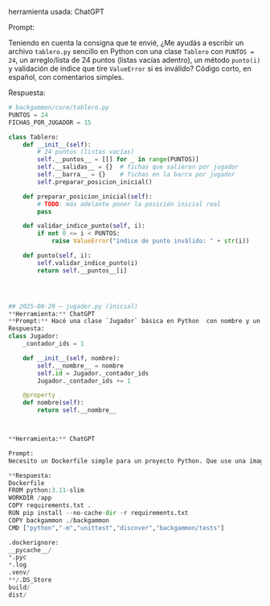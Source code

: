 
 herramienta usada: ChatGPT

Prompt:

Teniendo en cuenta la consigna que te envié, ¿Me ayudás a escribir un archivo `tablero.py` sencillo en Python con una clase `Tablero` con `PUNTOS = 24`, un arreglo/lista de 24 puntos (listas vacías adentro), un método `punto(i)` y validación de índice que tire `ValueError` si es inválido? Código corto, en español, con comentarios simples.

Respuesta:

```python
# backgammon/core/tablero.py
PUNTOS = 24
FICHAS_POR_JUGADOR = 15

class Tablero:
    def __init__(self):
        # 24 puntos (listas vacías)
        self.__puntos__ = [[] for _ in range(PUNTOS)]
        self.__salidas__ = {}  # fichas que salieron por jugador
        self.__barra__ = {}    # fichas en la barra por jugador
        self.preparar_posicion_inicial()

    def preparar_posicion_inicial(self):
        # TODO: más adelante poner la posición inicial real
        pass

    def validar_indice_punto(self, i):
        if not 0 <= i < PUNTOS:
            raise ValueError("índice de punto inválido: " + str(i))

    def punto(self, i):
        self.validar_indice_punto(i)
        return self.__puntos__[i]




## 2025-08-29 — jugador.py (inicial)
**Herramienta:** ChatGPT 
**Prompt:** Hacé una clase `Jugador` básica en Python  con nombre y un id autoincremental. Usá atributos internos con `__...__`. Código corto y en español.
Respuesta:
class Jugador:
    _contador_ids = 1  

    def __init__(self, nombre):
        self.__nombre__ = nombre
        self.id = Jugador._contador_ids
        Jugador._contador_ids += 1

    @property
    def nombre(self):
        return self.__nombre__



**Herramienta:** ChatGPT 

Prompt:
Necesito un Dockerfile simple para un proyecto Python. Que use una imagen liviana oficial, instale requirements.txt, copie el paquete backgammon/ y deje como comando por defecto ejecutar los tests con python -m unittest discover backgammon/tests. También un .dockerignore mínimo para no copiar cachés. Texto corto y en español.

**Respuesta:
Dockerfile
FROM python:3.11-slim
WORKDIR /app
COPY requirements.txt .
RUN pip install --no-cache-dir -r requirements.txt
COPY backgammon ./backgammon
CMD ["python","-m","unittest","discover","backgammon/tests"]

.dockerignore:
__pycache__/
*.pyc
*.log
.venv/
**/.DS_Store
build/
dist/

